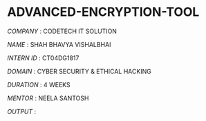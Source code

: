 # ADVANCED-ENCRYPTION-TOOL

*COMPANY* : CODETECH IT SOLUTION 

*NAME* : SHAH BHAVYA VISHALBHAI

*INTERN ID* : CT04DG1817 

*DOMAIN* : CYBER SECURITY & ETHICAL HACKING 

*DURATION* : 4 WEEKS

*MENTOR* : NEELA SANTOSH

*OUTPUT* : 

